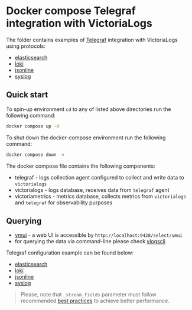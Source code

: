# Docker compose Telegraf integration with VictoriaLogs

The folder contains examples of [Telegraf](https://www.influxdata.com/time-series-platform/telegraf/) integration with VictoriaLogs using protocols:

* [elasticsearch](./elasticsearch)
* [loki](./loki)
* [jsonline](./jsonline)
* [syslog](./syslog)

## Quick start

To spin-up environment `cd` to any of listed above directories run the following command:
```sh
docker compose up -d 
```

To shut down the docker-compose environment run the following command:
```sh
docker compose down -v
```

The docker compose file contains the following components:

* telegraf - logs collection agent configured to collect and write data to `victorialogs`
* victorialogs - logs database, receives data from `telegraf` agent
* victoriametrics - metrics database, collects metrics from `victorialogs` and `telegraf` for observability purposes

## Querying

* [vmui](https://docs.victoriametrics.com/victorialogs/querying/#vmui) - a web UI is accessible by `http://localhost:9428/select/vmui`
* for querying the data via command-line please check [vlogscli](https://docs.victoriametrics.com/victorialogs/querying/#command-line)

Telegraf configuration example can be found below:
* [elasticsearch](./elasticsearch/telegraf.conf)
* [loki](./loki/telegraf.conf)
* [jsonline](./jsonline/telegraf.conf)
* [syslog](./syslog/telegraf.conf)

> Please, note that `_stream_fields` parameter must follow recommended [best practices](https://docs.victoriametrics.com/victorialogs/keyconcepts/#stream-fields) to achieve better performance.
